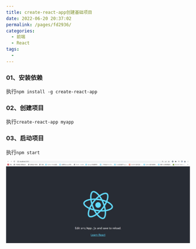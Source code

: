 ```yaml
---
title: create-react-app创建基础项目
date: 2022-06-20 20:37:02
permalink: /pages/fd2936/
categories:
  - 前端
  - React
tags:
  - 
---
```



### 01、安装依赖
执行`npm install -g create-react-app`


### 02、创建项目
执行`create-react-app myapp`


### 03、启动项目
执行`npm start`

![](./image/react_index.png)